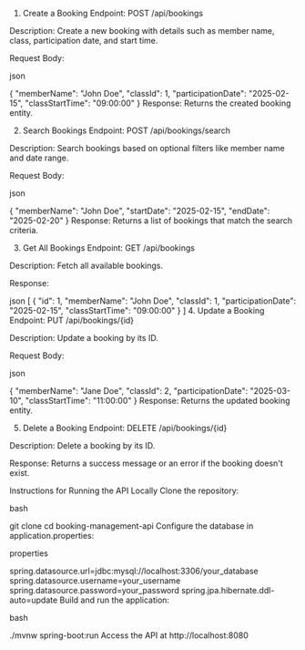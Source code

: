 1. Create a Booking
Endpoint:
POST /api/bookings

Description:
Create a new booking with details such as member name, class, participation date, and start time.

Request Body:

json

{
  "memberName": "John Doe",
  "classId": 1,
  "participationDate": "2025-02-15",
  "classStartTime": "09:00:00"
}
Response:
Returns the created booking entity.

2. Search Bookings
Endpoint:
POST /api/bookings/search

Description:
Search bookings based on optional filters like member name and date range.

Request Body:

json

{
  "memberName": "John Doe",
  "startDate": "2025-02-15",
  "endDate": "2025-02-20"
}
Response:
Returns a list of bookings that match the search criteria.

3. Get All Bookings
Endpoint:
GET /api/bookings

Description:
Fetch all available bookings.

Response:

json
[
  {
    "id": 1,
    "memberName": "John Doe",
    "classId": 1,
    "participationDate": "2025-02-15",
    "classStartTime": "09:00:00"
  }
]
4. Update a Booking
Endpoint:
PUT /api/bookings/{id}

Description:
Update a booking by its ID.

Request Body:

json

{
  "memberName": "Jane Doe",
  "classId": 2,
  "participationDate": "2025-03-10",
  "classStartTime": "11:00:00"
}
Response:
Returns the updated booking entity.

5. Delete a Booking
Endpoint:
DELETE /api/bookings/{id}

Description:
Delete a booking by its ID.

Response:
Returns a success message or an error if the booking doesn't exist.

Instructions for Running the API Locally
Clone the repository:

bash

git clone <repository-url>
cd booking-management-api
Configure the database in application.properties:

properties

spring.datasource.url=jdbc:mysql://localhost:3306/your_database
spring.datasource.username=your_username
spring.datasource.password=your_password
spring.jpa.hibernate.ddl-auto=update
Build and run the application:

bash

./mvnw spring-boot:run
Access the API at http://localhost:8080
